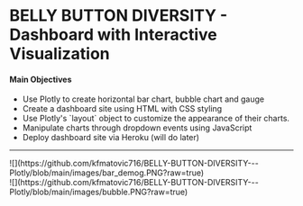 # BELLY BUTTON DIVERSITY - Dashboard with Interactive Visualization


#### Main Objectives
<ul>
    <li>Use Plotly to create horizontal bar chart, bubble chart and gauge</li>
    <li>Create a dashboard site using HTML with CSS styling </li>
    <li>Use Plotly's `layout` object to customize the appearance of their charts.</li>
    <li>Manipulate charts through dropdown events using JavaScript</li>
    <li>Deploy dashboard site via Heroku (will do later)</li>
</ul>
<hr>
![](https://github.com/kfmatovic716/BELLY-BUTTON-DIVERSITY---Plotly/blob/main/images/bar_demog.PNG?raw=true)
<br>
![](https://github.com/kfmatovic716/BELLY-BUTTON-DIVERSITY---Plotly/blob/main/images/bubble.PNG?raw=true)
